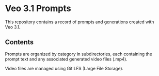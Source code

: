 # Veo 3.1 Prompts

This repository contains a record of prompts and generations created with Veo 3.1.

## Contents

Prompts are organized by category in subdirectories, each containing the prompt text and any associated generated video files (.mp4).

Video files are managed using Git LFS (Large File Storage).
